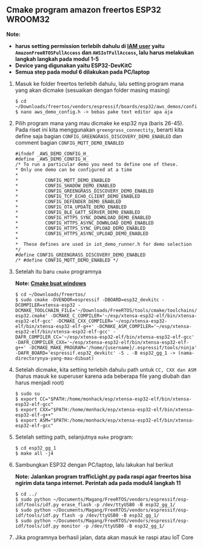 ## Cmake program amazon freertos ESP32 WROOM32
<b>Note:</b>
- <b>harus setting permission terlebih dahulu di [IAM user](https://docs.aws.amazon.com/IAM/latest/UserGuide/) yaitu ```AmazonFreeRTOSFullAccess``` dan ```AWSIoTFullAccess```, lalu harus melakukan langkah langkah pada modul 1-5</b>
- <b>Device yang digunakan yaitu ESP32-DevKitC</b>
- <b>Semua step pada modul 6 dilakukan pada PC/laptop</b>

1. Masuk ke folder freertos terlebih dahulu, lalu setting program mana yang akan dicmake (sesuaikan dengan folder masing masing)

	```
	$ cd ~/Downloads/freertos/vendors/espressif/boards/esp32/aws_demos/config_files/
	$ nano aws_demo_config.h -> bebas pake text editor apa aja
	```

2. Pilih program mana yang mau dicmake ke esp32 nya (baris 26-45). Pada riset ini kita menggunakan ```greengrass_connectity```, berarti kita define saja bagian ```CONFIG_GREENGRASS_DISCOVERY_DEMO_ENABLED``` dan comment bagian ```CONFIG_MQTT_DEMO_ENABLED```

  	```
	#ifndef _AWS_DEMO_CONFIG_H_
	#define _AWS_DEMO_CONFIG_H_
	/* To run a particular demo you need to define one of these.
 	* Only one demo can be configured at a time
 	*
 	*          CONFIG_MQTT_DEMO_ENABLED
 	*          CONFIG_SHADOW_DEMO_ENABLED
 	*          CONFIG_GREENGRASS_DISCOVERY_DEMO_ENABLED
 	*          CONFIG_TCP_ECHO_CLIENT_DEMO_ENABLED
 	*          CONFIG_DEFENDER_DEMO_ENABLED
 	*          CONFIG_OTA_UPDATE_DEMO_ENABLED
 	*          CONFIG_BLE_GATT_SERVER_DEMO_ENABLED
 	*          CONFIG_HTTPS_SYNC_DOWNLOAD_DEMO_ENABLED
 	*          CONFIG_HTTPS_ASYNC_DOWNLOAD_DEMO_ENABLED
 	*          CONFIG_HTTPS_SYNC_UPLOAD_DEMO_ENABLED
 	*          CONFIG_HTTPS_ASYNC_UPLOAD_DEMO_ENABLED
 	*
 	*  These defines are used in iot_demo_runner.h for demo selection */
	#define CONFIG_GREENGRASS_DISCOVERY_DEMO_ENABLED
	/* #define CONFIG_MQTT_DEMO_ENABLED */
	```

3. Setelah itu baru ```cmake``` programnya
	
	<b>Note: [Cmake buat windows](https://docs.aws.amazon.com/freertos/latest/userguide/building-cmake.html)</b>

	```
	$ cd ~/Downloads/freertos/
	$ sudo cmake -DVENDOR=espressif -DBOARD=esp32_devkitc -DCOMPILER=xtensa-esp32 -DCMAKE_TOOLCHAIN_FILE='~/Downloads/FreeRTOS/tools/cmake/toolchains/xtensa-esp32.cmake' -DCMAKE_C_COMPILER='~/esp/xtensa-esp32-elf/bin/xtensa-esp32-elf-gcc' -DCMAKE_CXX_COMPILER='~/esp/xtensa-esp32-elf/bin/xtensa-esp32-elf-g++' -DCMAKE_ASM_COMPILER='~/esp/xtensa-esp32-elf/bin/xtensa-esp32-elf-gcc' -DAFR_COMPILER_CC='~/esp/xtensa-esp32-elf/bin/xtensa-esp32-elf-gcc' -DAFR_COMPILER_CXX='~/esp/xtensa-esp32-elf/bin/xtensa-esp32-elf-g++' -DCMAKE_MAKE_PROGRAM='/home/{username}/.espressif/tools/ninja' -DAFR_BOARD='espressif.esp32_devkitc' -S . -B esp32_gg_1 -> (nama-directorynya-yang-mau-dibuat)
	```

4. Setelah dicmake, kita setting terlebih dahulu path untuk ```CC, CXX dan ASM``` (harus masuk ke superuser karena ada beberapa file yang diubah dan harus menjadi root)

	```
	$ sudo su
	$ export CC="$PATH:/home/monhack/esp/xtensa-esp32-elf/bin/xtensa-esp32-elf-gcc"
	$ export CXX="$PATH:/home/monhack/esp/xtensa-esp32-elf/bin/xtensa-esp32-elf-g++"
	$ export ASM="$PATH:/home/monhack/esp/xtensa-esp32-elf/bin/xtensa-esp32-elf-gcc" 
	```

6. Setelah setting path, selanjutnya ```make``` program:

	```
	$ cd esp32_gg_1
	$ make all -j4
	```

7. Sambungkan ESP32 dengan PC/laptop, lalu lakukan hal berikut
	
	<b>Note: Jalankan program trafficLight.py pada raspi agar freertos bisa ngirim data tanpa internet. Perintah ada pada modul4 langkah 11</b>

	```
	$ cd ../
	$ sudo python ~/Documents/Magang/FreeRTOS/vendors/espressif/esp-idf/tools/idf.py erase_flash -p /dev/ttyUSB0 -B esp32_gg_1/
	$ sudo python ~/Documents/Magang/FreeRTOS/vendors/espressif/esp-idf/tools/idf.py flash -p /dev/ttyUSB0 -B esp32_gg_1/
	$ sudo python ~/Documents/Magang/FreeRTOS/vendors/espressif/esp-idf/tools/idf.py monitor -p /dev/ttyUSB0 -B esp32_gg_1/ 
	```

8. Jika programnya berhasil jalan, data akan masuk ke raspi atau IoT Core